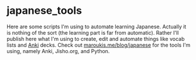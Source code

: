 # japanese_tools
Here are some scripts I'm using to automate learning Japanese. Actually it is nothing of the sort (the learning part is far from automatic). Rather I'll publish here what I'm using to create, edit and automate things like vocab lists and [Anki](http://ankisrs.net) decks. Check out [maroukis.me/blog/japanese](http://maroukis.me/blog/japanese) for the tools I'm using, namely Anki, Jisho.org, and Python.

